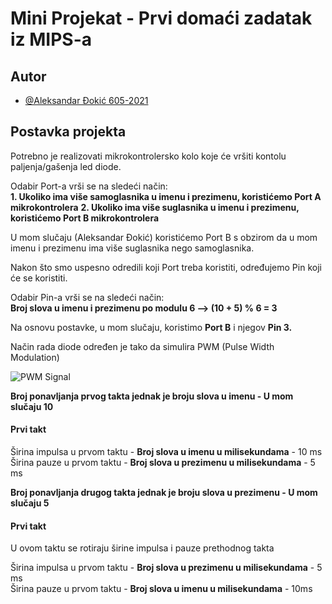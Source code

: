 # Mini Projekat - Prvi domaći zadatak iz MIPS-a

## Autor

- [@Aleksandar Đokić 605-2021](https://www.github.com/caojasamalex)

## Postavka projekta

Potrebno je realizovati mikrokontrolersko kolo koje će vršiti kontolu paljenja/gašenja led diode.

Odabir Port-a vrši se na sledeći način:\
**1. Ukoliko ima više samoglasnika u imenu i prezimenu, koristićemo Port A mikrokontrolera**
**2. Ukoliko ima više suglasnika u imenu i prezimenu, koristićemo Port B mikrokontrolera**

U mom slučaju (Aleksandar Đokić) koristićemo Port B s obzirom da u mom imenu i prezimenu ima više suglasnika nego samoglasnika.

Nakon što smo uspesno odredili koji Port treba koristiti, određujemo Pin koji će se koristiti.

Odabir Pin-a vrši se na sledeći način:\
**Broj slova u imenu i prezimenu po modulu 6 --> (10 + 5) % 6 = 3**

Na osnovu postavke, u mom slučaju, koristimo **Port B** i njegov **Pin 3.**

Način rada diode određen je tako da simulira PWM (Pulse Width Modulation)

![PWM Signal](https://wiki.analog.com/_media/university/courses/electronics/pwm-signal.png?w=500&tok=0492e2)

**Broj ponavljanja prvog takta jednak je broju slova u imenu - **U mom slučaju 10****
#### **Prvi takt**

Širina impulsa u prvom taktu - **Broj slova u imenu u milisekundama** - 10 ms\
Širina pauze u prvom taktu - **Broj slova u prezimenu u milisekundama** - 5 ms

**Broj ponavljanja drugog takta jednak je broju slova u prezimenu - **U mom slučaju 5****
#### **Prvi takt**
U ovom taktu se rotiraju širine impulsa i pauze prethodnog takta

Širina impulsa u prvom taktu - **Broj slova u prezimenu u milisekundama** - 5 ms\
Širina pauze u prvom taktu - **Broj slova u imenu u milisekundama** - 10ms
